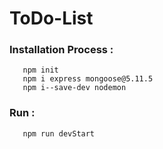 # ToDo-List

### Installation Process : 

       npm init
       npm i express mongoose@5.11.5
       npm i--save-dev nodemon
### Run :

       npm run devStart
      
